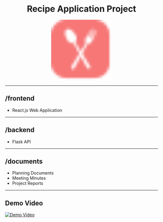# <div align="center">Recipe Application Project</div>
<div align="center"><img src="frontend/public/icon.svg" width="200"/></div>

---
## /frontend 
* React.js Web Application
---
## /backend
* Flask API
---
## /documents
* Planning Documents
* Meeting Minutes
* Project Reports
---
## Demo Video
[![Demo Video](http://img.youtube.com/vi/BhI56ixHhsM/0.jpg)](http://www.youtube.com/watch?v=BhI56ixHhsM)
